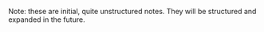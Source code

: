 Note: these are initial, quite unstructured notes. They will be structured and expanded in the future.

### <template>

Under `<template>`, only **one** root element is allowed. If you want to return multiple elements, you can wrap them in a `<div>` or `<span>`.